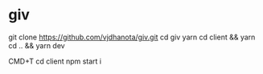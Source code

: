 # giv

git clone https://github.com/vjdhanota/giv.git
cd giv
yarn
cd client && yarn
cd .. && yarn dev

CMD+T 
cd client
npm start
i
